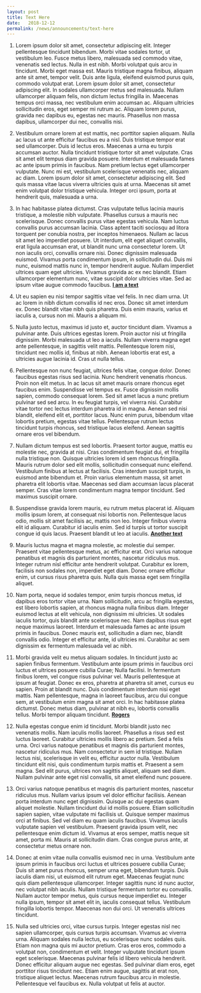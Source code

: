 ```yaml
---
layout: post
title: Text Here
date:   2018-12-12
permalink: /news/announcements/text-here
---
```


 1. Lorem ipsum dolor sit amet, consectetur adipiscing elit. Integer pellentesque tincidunt bibendum. Morbi vitae sodales tortor, ut vestibulum leo. Fusce metus libero, malesuada sed commodo vitae, venenatis sed lectus. Nulla in est nibh. Morbi volutpat quis arcu in tincidunt. Morbi eget massa est. Mauris tristique magna finibus, aliquam ante sit amet, tempor velit. Duis ante ligula, eleifend euismod purus quis, commodo volutpat erat. Lorem ipsum dolor sit amet, consectetur adipiscing elit. In sodales ullamcorper metus sed malesuada. Nullam ullamcorper aliquam felis, non dictum lectus fringilla in. Maecenas tempus orci massa, nec vestibulum enim accumsan ac. Aliquam ultricies sollicitudin eros, eget semper mi rutrum ac. Aliquam lorem purus, gravida nec dapibus eu, egestas nec mauris. Phasellus non massa dapibus, ullamcorper dui nec, convallis nisi. 

 2. Vestibulum ornare lorem at est mattis, nec porttitor sapien aliquam. Nulla ac lacus ut ante efficitur faucibus eu a nisl. Duis tristique tempor erat sed ullamcorper. Duis id lectus eros. Maecenas a urna eu turpis accumsan auctor. Nulla tincidunt tristique tortor sit amet vulputate. Cras sit amet elit tempus diam gravida posuere. Interdum et malesuada fames ac ante ipsum primis in faucibus. Nam pretium lectus eget ullamcorper vulputate. Nunc mi est, vestibulum scelerisque venenatis nec, aliquam ac diam. Lorem ipsum dolor sit amet, consectetur adipiscing elit. Sed quis massa vitae lacus viverra ultricies quis at urna. Maecenas sit amet enim volutpat dolor tristique vehicula. Integer orci ipsum, porta at hendrerit quis, malesuada a urna. 

 3. In hac habitasse platea dictumst. Cras vulputate tellus lacinia mauris tristique, a molestie nibh vulputate. Phasellus cursus a mauris nec scelerisque. Donec convallis purus vitae egestas vehicula. Nam luctus convallis purus accumsan lacinia. Class aptent taciti sociosqu ad litora torquent per conubia nostra, per inceptos himenaeos. Nullam ac lacus sit amet leo imperdiet posuere. Ut interdum, elit eget aliquet convallis, erat ligula accumsan erat, ut blandit nunc urna consectetur lorem. Ut non iaculis orci, convallis ornare nisi. Donec dignissim malesuada euismod. Vivamus porta condimentum ipsum, in sollicitudin dui. Duis mi nunc, euismod mattis nunc in, tempor hendrerit augue. Nullam imperdiet ultrices quam eget ultricies. Vivamus gravida ac ex nec blandit. Etiam ullamcorper elementum nunc, vitae suscipit dolor ultricies vitae. Sed ac ipsum vitae augue commodo faucibus. 
    **<u>I am a text</u>**
 4. Ut eu sapien eu nisi tempor sagittis vitae vel felis. In nec diam urna. Ut ac lorem in nibh dictum convallis id nec eros. Donec sit amet interdum ex. Donec blandit vitae nibh quis pharetra. Duis enim mauris, varius et iaculis a, cursus non mi. Mauris a aliquam mi. 

 5. Nulla justo lectus, maximus id justo et, auctor tincidunt diam. Vivamus a pulvinar ante. Duis ultrices egestas lorem. Proin auctor nisi ut fringilla dignissim. Morbi malesuada ut leo a iaculis. Nullam viverra magna eget ante pellentesque, in sagittis velit mattis. Pellentesque lorem nisi, tincidunt nec mollis id, finibus at nibh. Aenean lobortis erat est, a ultricies augue lacinia id. Cras ut nulla tellus. 

 6. Pellentesque non nunc feugiat, ultrices felis vitae, congue dolor. Donec faucibus egestas risus sed lacinia. Nunc hendrerit venenatis rhoncus. Proin non elit metus. In ac lacus sit amet mauris ornare rhoncus eget faucibus enim. Suspendisse vel tempus ex. Fusce dignissim mollis sapien, commodo consequat lorem. Sed sit amet lacus a nunc pretium pulvinar sed sed arcu. In eu feugiat turpis, vel viverra nisi. Curabitur vitae tortor nec lectus interdum pharetra id in magna. Aenean sed nisi blandit, eleifend elit et, porttitor lacus. Nunc enim purus, bibendum vitae lobortis pretium, egestas vitae tellus. Pellentesque rutrum lectus tincidunt turpis rhoncus, sed tristique lacus eleifend. Aenean sagittis ornare eros vel bibendum. 

 7. Nullam dictum tempus est sed lobortis. Praesent tortor augue, mattis eu molestie nec, gravida at nisi. Cras condimentum feugiat dui, et fringilla nulla tristique non. Quisque ultricies lorem id sem rhoncus fringilla. Mauris rutrum dolor sed elit mollis, sollicitudin consequat nunc eleifend. Vestibulum finibus at lectus at facilisis. Cras interdum suscipit turpis, in euismod ante bibendum et. Proin varius elementum massa, sit amet pharetra elit lobortis vitae. Maecenas sed diam accumsan lacus placerat semper. Cras vitae lorem condimentum magna tempor tincidunt. Sed maximus suscipit ornare. 

 8. Suspendisse gravida lorem mauris, eu rutrum metus placerat id. Aliquam mollis ipsum lorem, at consequat nisi lobortis non. Pellentesque lacus odio, mollis sit amet facilisis ac, mattis non leo. Integer finibus viverra elit id aliquam. Curabitur id iaculis enim. Sed id turpis ut tortor suscipit congue id quis lacus. Praesent blandit ut leo at iaculis. 
    **<u>Another text</u>** 
 9. Mauris luctus magna et magna molestie, ac molestie dui semper. Praesent vitae pellentesque metus, ac efficitur erat. Orci varius natoque penatibus et magnis dis parturient montes, nascetur ridiculus mus. Integer rutrum nisl efficitur ante hendrerit volutpat. Curabitur ex lorem, facilisis non sodales non, imperdiet eget diam. Donec ornare efficitur enim, ut cursus risus pharetra quis. Nulla quis massa eget sem fringilla aliquet. 

10. Nam porta, neque id sodales tempor, enim turpis rhoncus metus, id dapibus eros tortor vitae urna. Nam sollicitudin, arcu ac fringilla egestas, est libero lobortis sapien, at rhoncus magna nulla finibus diam. Integer euismod lectus at elit vehicula, non dignissim mi ultricies. Ut sodales iaculis tortor, quis blandit ante scelerisque nec. Nam dapibus risus eget neque maximus laoreet. Interdum et malesuada fames ac ante ipsum primis in faucibus. Donec mauris est, sollicitudin a diam nec, blandit convallis odio. Integer et efficitur ante, id ultricies mi. Curabitur ac sem dignissim ex fermentum malesuada vel ac nibh. 

11. Morbi gravida velit eu metus aliquam sodales. In tincidunt justo ac sapien finibus fermentum. Vestibulum ante ipsum primis in faucibus orci luctus et ultrices posuere cubilia Curae; Nulla facilisi. In fermentum finibus lorem, vel congue risus pulvinar vel. Mauris pellentesque at ipsum at feugiat. Donec ex eros, pharetra at pharetra sit amet, cursus eu sapien. Proin at blandit nunc. Duis condimentum interdum nisi eget mattis. Nam pellentesque, magna in laoreet faucibus, arcu dui congue sem, at vestibulum enim magna sit amet orci. In hac habitasse platea dictumst. Donec metus diam, pulvinar at nibh eu, lobortis convallis tellus. Morbi tempor aliquam tincidunt. 
    **<u>Rogers</u>**
12. Nulla egestas congue enim id tincidunt. Morbi blandit justo nec venenatis mollis. Nam iaculis mollis laoreet. Phasellus a risus sed est luctus laoreet. Curabitur ultricies mollis libero ac pretium. Sed a felis urna. Orci varius natoque penatibus et magnis dis parturient montes, nascetur ridiculus mus. Nam consectetur in sem id tristique. Nullam lectus nisi, scelerisque in velit eu, efficitur auctor nulla. Vestibulum tincidunt elit nisi, quis condimentum turpis mattis et. Praesent a sem magna. Sed elit purus, ultrices non sagittis aliquet, aliquam sed diam. Nullam pulvinar ante eget nisl convallis, sit amet eleifend nunc posuere. 

13. Orci varius natoque penatibus et magnis dis parturient montes, nascetur ridiculus mus. Nullam varius ipsum vel dolor efficitur facilisis. Aenean porta interdum nunc eget dignissim. Quisque ac dui egestas quam aliquet molestie. Nullam tincidunt dui id mollis posuere. Etiam sollicitudin sapien sapien, vitae vulputate mi facilisis ut. Quisque semper maximus orci at finibus. Sed vel diam eu quam iaculis faucibus. Vivamus iaculis vulputate sapien vel vestibulum. Praesent gravida ipsum velit, nec pellentesque enim dictum id. Vivamus at eros semper, mattis neque sit amet, porta mi. Mauris at sollicitudin diam. Cras congue purus ante, at consectetur metus ornare non. 

14. Donec at enim vitae nulla convallis euismod nec in urna. Vestibulum ante ipsum primis in faucibus orci luctus et ultrices posuere cubilia Curae; Duis sit amet purus rhoncus, semper urna eget, bibendum turpis. Duis iaculis diam nisi, ut euismod elit rutrum eget. Maecenas feugiat nunc quis diam pellentesque ullamcorper. Integer sagittis nunc id nunc auctor, nec volutpat nibh iaculis. Nullam tristique fermentum tortor eu convallis. Nullam auctor tempor metus, quis cursus neque imperdiet eu. Integer nulla ipsum, tempor sit amet elit in, iaculis consequat tellus. Vestibulum fringilla lobortis tempor. Maecenas non dui orci. Ut venenatis ultrices tincidunt. 

15. Nulla sed ultricies orci, vitae cursus turpis. Integer egestas nisl nec sapien ullamcorper, quis cursus turpis accumsan. Vivamus ac viverra urna. Aliquam sodales nulla lectus, eu scelerisque nunc sodales quis. Etiam non magna quis mi auctor pretium. Cras eros eros, commodo a volutpat non, condimentum et velit. Integer vulputate tincidunt ipsum eget scelerisque. Maecenas pulvinar felis id libero vehicula hendrerit. Donec efficitur aliquam augue nec egestas. Sed pulvinar diam eros, eget porttitor risus tincidunt nec. Etiam enim augue, sagittis at erat non, tristique aliquet lectus. Maecenas rutrum faucibus arcu in molestie. Pellentesque vel faucibus ex. Nulla volutpat ut felis at auctor. 
